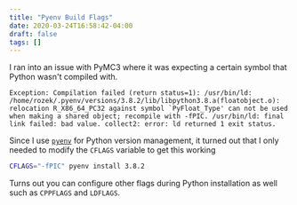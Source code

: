 ```yaml
---
title: "Pyenv Build Flags"
date: 2020-03-24T16:58:42-04:00
draft: false
tags: []
---
```


I ran into an issue with PyMC3 where it was expecting a certain symbol that Python wasn't compiled with.

```
Exception: Compilation failed (return status=1): /usr/bin/ld: /home/rozek/.pyenv/versions/3.8.2/lib/libpython3.8.a(floatobject.o): relocation R_X86_64_PC32 against symbol `PyFloat_Type' can not be used when making a shared object; recompile with -fPIC. /usr/bin/ld: final link failed: bad value. collect2: error: ld returned 1 exit status. 
```

Since I use [`pyenv`](https://brandonrozek.com/blog/pyenv/) for Python version management, it turned out that I only needed to modify the `CFLAGS` variable to get this working

```bash
CFLAGS="-fPIC" pyenv install 3.8.2
```

Turns out you can configure other flags during Python installation as well such as `CPPFLAGS` and `LDFLAGS`.